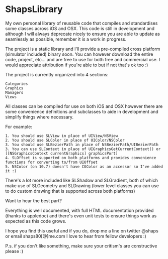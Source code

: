 ShapsLibrary
============

My own personal library of reusable code that compiles and standardises some classes across iOS and OSX. This code is still in development and although I will always deprecate nicely to ensure you are able to update as seamlessly as possible, remember it is a work in progress.

The project is a static library and I'll provide a pre-compiled cross platform (simulator included) binary soon.
You can however download the entire code, project, etc... and are free to use for both free and commercial use.
I would appreciate attribution if you're able to but if not that's ok too :)

The project is currently organized into 4 sections:

    Categories
    Graphics
    Managers 
    Views
    
All classes can be compiled for use on both iOS and OSX however there are some convenience definitions and subclasses to aide in development and simplify things where necessary.

For example:

    1. You should use SLView in place of UIView/NSView
    2. You should use SLColor in place of UIColor/NSColor
    3. You should use SLBezierPath in place of NSBezierPath/UIBezierPath
    3. You can use SLContext in place of UIGraphicsGetCurrentContext() or [[NSGraphicsContext currentGraphics] graphicsPort]
    4. SLOffset is supported on both platforms and provides convenience functions for converting to/from UIOffset
    5. NSColor (on 10.7) doesn't have CGColor as an accessor so I've added it :)
    
There's a lot more included like SLShadow and SLGradient, both of which make use of SLGeometry and SLDrawing (lower level classes you can use to do custom drawing that is supported across both platforms)

Want to hear the best part?

Everything is well documented, with full HTML documentation provided (thanks to appledoc) and there's even unit tests to ensure things work as expected as this code grows.

I hope you find this useful and if you do, drop me a line on twitter @shaps or email shaps80[@]me.com
I love to hear from fellow developers :)

P.s. if you don't like something, make sure your critism's are constructive please :)
